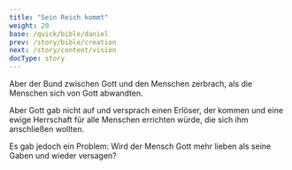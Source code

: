```yaml
---
title: "Sein Reich kommt"
weight: 20
base: /quick/bible/daniel
prev: /story/bible/creation
next: /story/content/vision
docType: story
---
```



Aber der Bund zwischen Gott und den Menschen zerbrach, als die Menschen sich von Gott abwandten. 

Aber Gott gab nicht auf und versprach einen Erlöser, der kommen und eine ewige Herrschaft für alle Menschen errichten würde, die sich ihm anschließen wollten.

Es gab jedoch ein Problem: Wird der Mensch Gott mehr lieben als seine Gaben und wieder versagen?